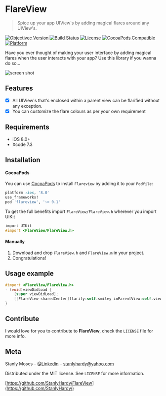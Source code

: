 # FlareView
> Spice up your app UIView's by adding magical flares around any UIView's.

[![Objectivec Version][objectivec-image]][objectivec-url]
[![Build Status][travis-image]][travis-url]
[![License][license-image]][license-url]
[![CocoaPods Compatible](https://img.shields.io/cocoapods/v/EZSwiftExtensions.svg)](https://img.shields.io/cocoapods/v/LFAlertController.svg)  
[![Platform](https://img.shields.io/cocoapods/p/LFAlertController.svg?style=flat)](http://cocoapods.org/pods/LFAlertController)

Have you ever thought of making your user interface by adding magical flares when the user interacts with your app?  Use this library if you wanna do so...

![screen shot](https://cloud.githubusercontent.com/assets/14089959/20383662/af86e6ae-acd6-11e6-8191-43786511bb31.gif)

## Features

- [x] All UIView's that's enclosed within a parent view can be flarified without any exception.
- [x] You can customize the flare colours as per your own requirement

## Requirements

- iOS 8.0+
- Xcode 7.3

## Installation

#### CocoaPods
You can use [CocoaPods](http://cocoapods.org/) to install `Flareview` by adding it to your `Podfile`:

```ruby
platform :ios, '8.0'
use_frameworks!
pod 'flareview', '~> 0.1'
```

To get the full benefits import `FlareView/FlareView.h` wherever you import UIKit

``` objective-c
import UIKit
#import <FlareView/FlareView.h>
```

#### Manually
1. Download and drop ```FlareView.h``` and ```FlareView.m``` in your project.  
2. Congratulations!  

## Usage example

```objective-c
#import <FlareView/FlareView.h>
- (void)viewDidLoad {
    [super viewDidLoad];
    [[FlareView sharedCenter]flarify:self.smiley inParentView:self.view withColor:[UIColor yellowColor]];
}
```

## Contribute

I would love for you to contribute to **FlareView**, check the ``LICENSE`` file for more info.

## Meta

Stanly Moses – [@Linkedin](https://in.linkedin.com/in/stanlymoses) – stanlyhardy@yahoo.com

Distributed under the MIT license. See ``LICENSE`` for more information.

[https://github.com/StanlyHardy/FlareView](https://github.com/StanlyHardy/)

[objectivec-image]:https://img.shields.io/badge/Language-Objective%20C-blue.svg?style=flat
[objectivec-url]: https://developer.apple.com/library/content/documentation/Cocoa/Conceptual/ProgrammingWithObjectiveC/Introduction/Introduction.html
[travis-image]: https://img.shields.io/travis/dbader/node-datadog-metrics/master.svg?style=flat-square
[travis-url]: https://travis-ci.org/dbader/node-datadog-metrics
[license-image]: https://img.shields.io/badge/License-MIT-blue.svg
[license-url]: LICENSE
[codebeat-image]: https://codebeat.co/badges/c19b47ea-2f9d-45df-8458-b2d952fe9dad
[codebeat-url]: https://codebeat.co/projects/github-com-vsouza-awesomeios-com

